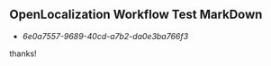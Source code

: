 ## OpenLocalization Workflow Test MarkDown
* *6e0a7557-9689-40cd-a7b2-da0e3ba766f3*
 
thanks!

<!--HONumber=Jan17_HO2-->


